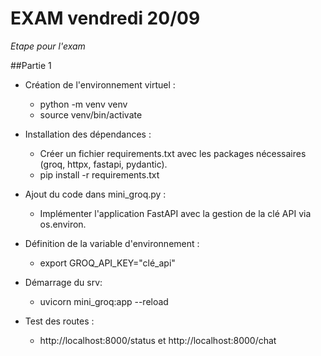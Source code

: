 # EXAM vendredi 20/09

*Etape pour l'exam*

##Partie 1
-  Création de l'environnement virtuel :
    - python -m venv venv
    - source venv/bin/activate

 - Installation des dépendances :
    - Créer un fichier requirements.txt avec les packages nécessaires (groq, httpx, fastapi, pydantic).
    - pip install -r requirements.txt
    
- Ajout du code dans mini_groq.py :
    - Implémenter l'application FastAPI avec la gestion de la clé API via os.environ.

- Définition de la variable d'environnement :
    - export GROQ_API_KEY="clé_api"
 
 - Démarrage du srv:
     - uvicorn mini_groq:app --reload

- Test des routes :
    - http://localhost:8000/status et http://localhost:8000/chat

